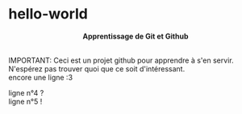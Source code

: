 # hello-world
<center><b>Apprentissage de Git et Github</b></center><br>
<p>
IMPORTANT: Ceci est un projet github pour apprendre à s'en servir. N'espérez pas trouver quoi que ce soit d'intéressant.<br>
encore une ligne :3
</p>
ligne n°4 ?<br>
ligne n°5 !<br>

